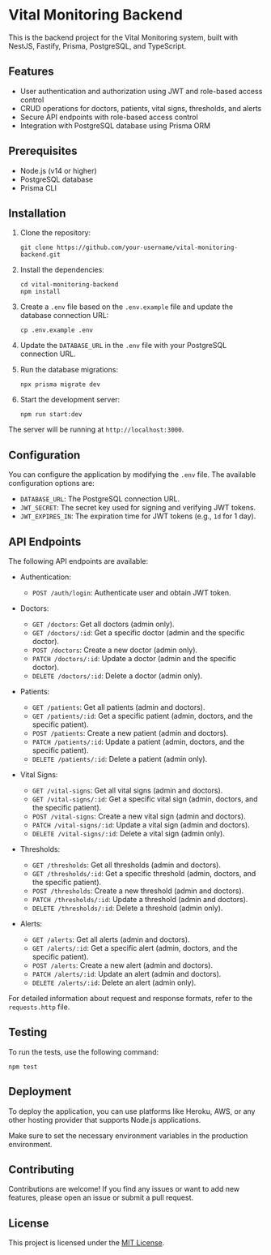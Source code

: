 # Vital Monitoring Backend

This is the backend project for the Vital Monitoring system, built with NestJS, Fastify, Prisma, PostgreSQL, and TypeScript.

## Features

- User authentication and authorization using JWT and role-based access control
- CRUD operations for doctors, patients, vital signs, thresholds, and alerts
- Secure API endpoints with role-based access control
- Integration with PostgreSQL database using Prisma ORM

## Prerequisites

- Node.js (v14 or higher)
- PostgreSQL database
- Prisma CLI

## Installation

1. Clone the repository:

   ```
   git clone https://github.com/your-username/vital-monitoring-backend.git
   ```
2. Install the dependencies:

   ```
   cd vital-monitoring-backend
   npm install
   ```
3. Create a `.env` file based on the `.env.example` file and update the database connection URL:

   ```
   cp .env.example .env
   ```
4. Update the `DATABASE_URL` in the `.env` file with your PostgreSQL connection URL.
5. Run the database migrations:

   ```
   npx prisma migrate dev
   ```
6. Start the development server:

   ```
   npm run start:dev
   ```

The server will be running at `http://localhost:3000`.

## Configuration

You can configure the application by modifying the `.env` file. The available configuration options are:

- `DATABASE_URL`: The PostgreSQL connection URL.
- `JWT_SECRET`: The secret key used for signing and verifying JWT tokens.
- `JWT_EXPIRES_IN`: The expiration time for JWT tokens (e.g., `1d` for 1 day).

## API Endpoints

The following API endpoints are available:

- Authentication:

  - `POST /auth/login`: Authenticate user and obtain JWT token.
- Doctors:

  - `GET /doctors`: Get all doctors (admin only).
  - `GET /doctors/:id`: Get a specific doctor (admin and the specific doctor).
  - `POST /doctors`: Create a new doctor (admin only).
  - `PATCH /doctors/:id`: Update a doctor (admin and the specific doctor).
  - `DELETE /doctors/:id`: Delete a doctor (admin only).
- Patients:

  - `GET /patients`: Get all patients (admin and doctors).
  - `GET /patients/:id`: Get a specific patient (admin, doctors, and the specific patient).
  - `POST /patients`: Create a new patient (admin and doctors).
  - `PATCH /patients/:id`: Update a patient (admin, doctors, and the specific patient).
  - `DELETE /patients/:id`: Delete a patient (admin only).
- Vital Signs:

  - `GET /vital-signs`: Get all vital signs (admin and doctors).
  - `GET /vital-signs/:id`: Get a specific vital sign (admin, doctors, and the specific patient).
  - `POST /vital-signs`: Create a new vital sign (admin and doctors).
  - `PATCH /vital-signs/:id`: Update a vital sign (admin and doctors).
  - `DELETE /vital-signs/:id`: Delete a vital sign (admin only).
- Thresholds:

  - `GET /thresholds`: Get all thresholds (admin and doctors).
  - `GET /thresholds/:id`: Get a specific threshold (admin, doctors, and the specific patient).
  - `POST /thresholds`: Create a new threshold (admin and doctors).
  - `PATCH /thresholds/:id`: Update a threshold (admin and doctors).
  - `DELETE /thresholds/:id`: Delete a threshold (admin only).
- Alerts:

  - `GET /alerts`: Get all alerts (admin and doctors).
  - `GET /alerts/:id`: Get a specific alert (admin, doctors, and the specific patient).
  - `POST /alerts`: Create a new alert (admin and doctors).
  - `PATCH /alerts/:id`: Update an alert (admin and doctors).
  - `DELETE /alerts/:id`: Delete an alert (admin only).

For detailed information about request and response formats, refer to the `requests.http` file.

## Testing

To run the tests, use the following command:

```
npm test
```

## Deployment

To deploy the application, you can use platforms like Heroku, AWS, or any other hosting provider that supports Node.js applications.

Make sure to set the necessary environment variables in the production environment.

## Contributing

Contributions are welcome! If you find any issues or want to add new features, please open an issue or submit a pull request.

## License

This project is licensed under the [MIT License](LICENSE).
